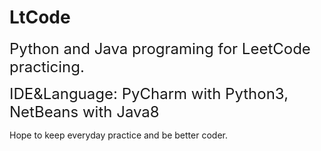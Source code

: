 # LtCode
<font size=5>Python and Java programing for LeetCode practicing.</font>

<font size=5>IDE&Language: PyCharm with Python3, NetBeans with Java8</font>

Hope to keep everyday practice and be better coder.